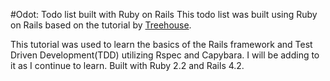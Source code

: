 
#Odot: Todo list built with Ruby on Rails
This todo list was built using Ruby on Rails based on the tutorial by [Treehouse](https://teamtreehouse.com/).

This tutorial was used to learn the basics of the Rails framework and Test Driven Development(TDD) utilizing Rspec and Capybara. I will be adding to it as I continue to learn.
Built with Ruby 2.2 and Rails 4.2.

